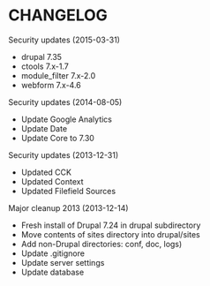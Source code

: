 CHANGELOG
=========

Security updates (2015-03-31)

  - drupal 7.35
  - ctools 7.x-1.7
  - module_filter 7.x-2.0
  - webform 7.x-4.6

Security updates (2014-08-05)

  - Update Google Analytics
  - Update Date
  - Update Core to 7.30

Security updates (2013-12-31)

  - Updated CCK
  - Updated Context
  - Updated Filefield Sources

Major cleanup 2013 (2013-12-14)

  - Fresh install of Drupal 7.24 in drupal subdirectory
  - Move contents of sites directory into drupal/sites
  - Add non-Drupal directories: conf, doc, logs)
  - Update .gitignore
  - Update server settings
  - Update database

